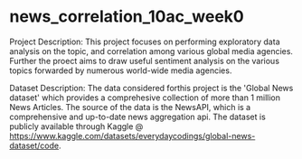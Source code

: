 # news_correlation_10ac_week0

Project Description:
This project focuses on performing exploratory data analysis on the topic, and correlation among various global media agencies. Further the proect aims to draw useful sentiment analysis on the various topics forwarded by numerous world-wide media agencies.

Dataset Description:
The data considered forthis project is the 'Global News dataset' which  provides a comprehesive collection of more than 1 million News Articles. The source of the data is the NewsAPI, which is a comprehensive and up-to-date news aggregation api. The dataset is publicly available through Kaggle @ https://www.kaggle.com/datasets/everydaycodings/global-news-dataset/code.